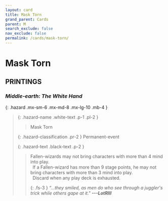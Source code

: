 ```yaml
---
layout: card
title: Mask Torn
grand_parent: Cards
parent: M
search_exclude: false
nav_exclude: false
permalink: /cards/mask-torn/
---
```


# Mask Torn


## PRINTINGS


### _Middle-earth: The White Hand_

{: .hazard .mx-sm-6 .mx-md-8 .mx-lg-10 .mb-4 }
> {: .hazard-name .white-text .p-1 .pl-2 }
> > <div class="hazard-mp"></div>
> > <div class="card-name">Mask Torn</div>
>
> {: .hazard-classification .pr-2 }
> Permanent-event
>
> {: .hazard-text .black-text .p-2 }
> > Fallen-wizards may not bring characters with more than 4 mind into play. <br>&ensp;If a Fallen-wizard has more than 9 stage points, he may not bring characters with more than 3 mind into play. <br>&ensp;Discard when any play deck is exhausted. 
> > 
> > {: .fs-3 } 
> > _“...they smiled, as men do who see through a juggler's trick while others gape at it."_ ***---&#65279;LotRIII*** 
>
